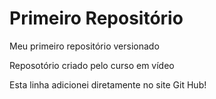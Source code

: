 # Primeiro Repositório
Meu primeiro repositório versionado

Reposotório criado pelo curso em vídeo

Esta linha adicionei diretamente no site Git Hub!
